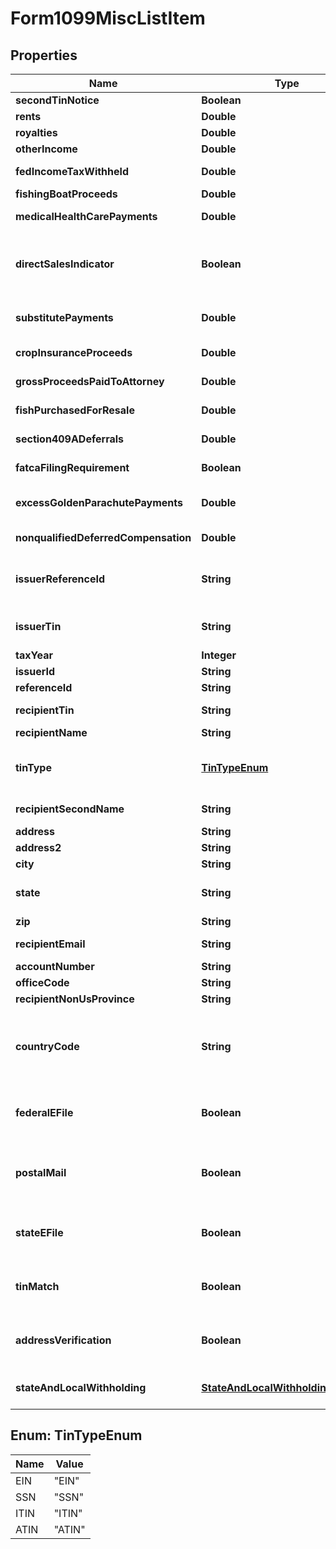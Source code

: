 

# Form1099MiscListItem


## Properties

| Name | Type | Description | Notes |
|------------ | ------------- | ------------- | -------------|
|**secondTinNotice** | **Boolean** | Second TIN notice |  [optional] |
|**rents** | **Double** | Rents |  [optional] |
|**royalties** | **Double** | Royalties |  [optional] |
|**otherIncome** | **Double** | Other income |  [optional] |
|**fedIncomeTaxWithheld** | **Double** | Federal income tax withheld |  [optional] |
|**fishingBoatProceeds** | **Double** | Fishing boat proceeds |  [optional] |
|**medicalHealthCarePayments** | **Double** | Medical and health care payments |  [optional] |
|**directSalesIndicator** | **Boolean** | Payer made direct sales totaling $5,000 or more of consumer products to recipient for resale |  [optional] |
|**substitutePayments** | **Double** | Substitute payments in lieu of dividends or interest |  [optional] |
|**cropInsuranceProceeds** | **Double** | Crop insurance proceeds |  [optional] |
|**grossProceedsPaidToAttorney** | **Double** | Gross proceeds paid to an attorney |  [optional] |
|**fishPurchasedForResale** | **Double** | Fish purchased for resale |  [optional] |
|**section409ADeferrals** | **Double** | Section 409A deferrals |  [optional] |
|**fatcaFilingRequirement** | **Boolean** | FATCA filing requirement |  [optional] |
|**excessGoldenParachutePayments** | **Double** | (Legacy field) Excess golden parachute payments |  [optional] |
|**nonqualifiedDeferredCompensation** | **Double** | Nonqualified deferred compensation |  [optional] |
|**issuerReferenceId** | **String** | Issuer Reference ID. One of &#x60;issuerReferenceId&#x60; or &#x60;issuerTin&#x60; is required. |  [optional] |
|**issuerTin** | **String** | Issuer TIN. One of &#x60;issuerReferenceId&#x60; or &#x60;issuerTin&#x60; is required. |  [optional] |
|**taxYear** | **Integer** | Tax year |  |
|**issuerId** | **String** | Issuer ID |  [optional] |
|**referenceId** | **String** | Reference ID |  [optional] |
|**recipientTin** | **String** | Recipient Tax ID Number |  [optional] |
|**recipientName** | **String** | Recipient name |  |
|**tinType** | [**TinTypeEnum**](#TinTypeEnum) | Type of TIN (Tax ID Number). Will be one of:  * SSN  * EIN  * ITIN  * ATIN |  [optional] |
|**recipientSecondName** | **String** | Recipient second name |  [optional] |
|**address** | **String** | Address |  |
|**address2** | **String** | Address line 2 |  [optional] |
|**city** | **String** | City |  |
|**state** | **String** | US state. Required if CountryCode is \&quot;US\&quot;. |  [optional] |
|**zip** | **String** | Zip/postal code |  [optional] |
|**recipientEmail** | **String** | Recipient email address |  [optional] |
|**accountNumber** | **String** | Account number |  [optional] |
|**officeCode** | **String** | Office code |  [optional] |
|**recipientNonUsProvince** | **String** | Foreign province |  [optional] |
|**countryCode** | **String** | Country code, as defined at https://www.irs.gov/e-file-providers/country-codes |  |
|**federalEFile** | **Boolean** | Boolean indicating that federal e-filing should be scheduled for this form |  [optional] |
|**postalMail** | **Boolean** | Boolean indicating that postal mailing to the recipient should be scheduled for this form |  [optional] |
|**stateEFile** | **Boolean** | Boolean indicating that state e-filing should be scheduled for this form |  [optional] |
|**tinMatch** | **Boolean** | Boolean indicating that TIN Matching should be scheduled for this form |  [optional] |
|**addressVerification** | **Boolean** | Boolean indicating that address verification should be scheduled for this form |  [optional] |
|**stateAndLocalWithholding** | [**StateAndLocalWithholdingRequest**](StateAndLocalWithholdingRequest.md) | State and local withholding information |  [optional] |



## Enum: TinTypeEnum

| Name | Value |
|---- | -----|
| EIN | &quot;EIN&quot; |
| SSN | &quot;SSN&quot; |
| ITIN | &quot;ITIN&quot; |
| ATIN | &quot;ATIN&quot; |



